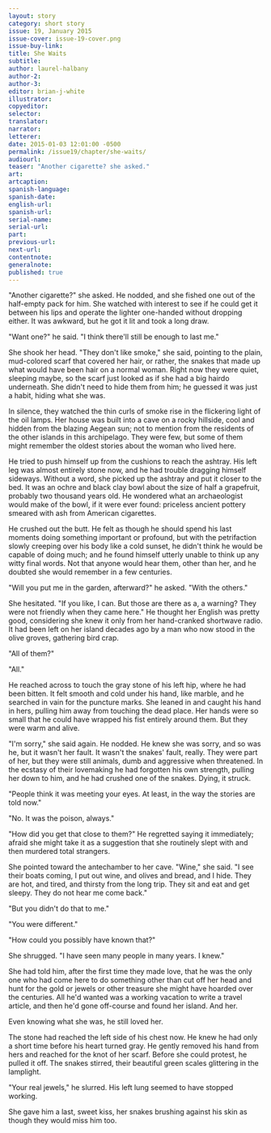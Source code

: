 ```yaml
---
layout: story
category: short story
issue: 19, January 2015
issue-cover: issue-19-cover.png
issue-buy-link:
title: She Waits
subtitle:
author: laurel-halbany
author-2:
author-3:
editor: brian-j-white
illustrator:
copyeditor:
selector:
translator:
narrator:
letterer:
date: 2015-01-03 12:01:00 -0500
permalink: /issue19/chapter/she-waits/
audiourl:
teaser: "Another cigarette? she asked."
art:
artcaption:
spanish-language:
spanish-date:
english-url:
spanish-url:
serial-name:
serial-url:
part:
previous-url:
next-url:
contentnote:
generalnote:
published: true
---
```


"Another cigarette?" she asked. He nodded, and she fished one out of the half-empty pack for him. She watched with interest to see if he could get it between his lips and operate the lighter one-handed without dropping either. It was awkward, but he got it lit and took a long draw.

"Want one?" he said. "I think there'll still be enough to last me."

She shook her head. "They don't like smoke," she said, pointing to the plain, mud-colored scarf that covered her hair, or rather, the snakes that made up what would have been hair on a normal woman. Right now they were quiet, sleeping maybe, so the scarf just looked as if she had a big hairdo underneath. She didn't need to hide them from him; he guessed it was just a habit, hiding what she was.

In silence, they watched the thin curls of smoke rise in the flickering light of the oil lamps. Her house was built into a cave on a rocky hillside, cool and hidden from the blazing Aegean sun; not to mention from the residents of the other islands in this archipelago. They were few, but some of them might remember the oldest stories about the woman who lived here.

He tried to push himself up from the cushions to reach the ashtray. His left leg was almost entirely stone now, and he had trouble dragging himself sideways. Without a word, she picked up the ashtray and put it closer to the bed. It was an ochre and black clay bowl about the size of half a grapefruit, probably two thousand years old. He wondered what an archaeologist would make of the bowl, if it were ever found: priceless ancient pottery smeared with ash from American cigarettes.

He crushed out the butt. He felt as though he should spend his last moments doing something important or profound, but with the petrifaction slowly creeping over his body like a cold sunset, he didn't think he would be capable of doing much; and he found himself utterly unable to think up any witty final words. Not that anyone would hear them, other than her, and he doubted she would remember in a few centuries.

"Will you put me in the garden, afterward?" he asked. "With the others."

She hesitated. "If you like, I can. But those are there as a, a warning? They were not friendly when they came here." He thought her English was pretty good, considering she knew it only from her hand-cranked shortwave radio. It had been left on her island decades ago by a man who now stood in the olive groves, gathering bird crap.

"All of them?"

"All."

He reached across to touch the gray stone of his left hip, where he had been bitten. It felt smooth and cold under his hand, like marble, and he searched in vain for the puncture marks. She leaned in and caught his hand in hers, pulling him away from touching the dead place. Her hands were so small that he could have wrapped his fist entirely around them. But they were warm and alive.

"I'm sorry," she said again. He nodded. He knew she was sorry, and so was he, but it wasn't her fault. It wasn't the snakes' fault, really. They were part of her, but they were still animals, dumb and aggressive when threatened. In the ecstasy of their lovemaking he had forgotten his own strength, pulling her down to him, and he had crushed one of the snakes. Dying, it struck.

"People think it was meeting your eyes. At least, in the way the stories are told now."

"No. It was the poison, always."

"How did you get that close to them?" He regretted saying it immediately; afraid she might take it as a suggestion that she routinely slept with and then murdered total strangers.

She pointed toward the antechamber to her cave. "Wine," she said. "I see their boats coming, I put out wine, and olives and bread, and I hide. They are hot, and tired, and thirsty from the long trip. They sit and eat and get sleepy. They do not hear me come back."

"But you didn't do that to me."

"You were different."

"How could you possibly have known that?"

She shrugged. "I have seen many people in many years. I knew."

She had told him, after the first time they made love, that he was the only one who had come here to do something other than cut off her head and hunt for the gold or jewels or other treasure she might have hoarded over the centuries. All he'd wanted was a working vacation to write a travel article, and then he'd gone off-course and found her island. And her.

Even knowing what she was, he still loved her.

The stone had reached the left side of his chest now. He knew he had only a short time before his heart turned gray. He gently removed his hand from hers and reached for the knot of her scarf. Before she could protest, he pulled it off. The snakes stirred, their beautiful green scales glittering in the lamplight.

"Your real jewels," he slurred. His left lung seemed to have stopped working.

She gave him a last, sweet kiss, her snakes brushing against his skin as though they would miss him too.
